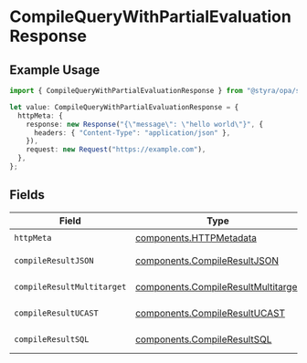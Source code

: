 # CompileQueryWithPartialEvaluationResponse

## Example Usage

```typescript
import { CompileQueryWithPartialEvaluationResponse } from "@styra/opa/sdk/models/operations";

let value: CompileQueryWithPartialEvaluationResponse = {
  httpMeta: {
    response: new Response("{\"message\": \"hello world\"}", {
      headers: { "Content-Type": "application/json" },
    }),
    request: new Request("https://example.com"),
  },
};
```

## Fields

| Field                                                                                             | Type                                                                                              | Required                                                                                          | Description                                                                                       |
| ------------------------------------------------------------------------------------------------- | ------------------------------------------------------------------------------------------------- | ------------------------------------------------------------------------------------------------- | ------------------------------------------------------------------------------------------------- |
| `httpMeta`                                                                                        | [components.HTTPMetadata](../../../sdk/models/components/httpmetadata.md)                         | :heavy_check_mark:                                                                                | N/A                                                                                               |
| `compileResultJSON`                                                                               | [components.CompileResultJSON](../../../sdk/models/components/compileresultjson.md)               | :heavy_minus_sign:                                                                                | Successful response                                                                               |
| `compileResultMultitarget`                                                                        | [components.CompileResultMultitarget](../../../sdk/models/components/compileresultmultitarget.md) | :heavy_minus_sign:                                                                                | Successful response                                                                               |
| `compileResultUCAST`                                                                              | [components.CompileResultUCAST](../../../sdk/models/components/compileresultucast.md)             | :heavy_minus_sign:                                                                                | Successful response                                                                               |
| `compileResultSQL`                                                                                | [components.CompileResultSQL](../../../sdk/models/components/compileresultsql.md)                 | :heavy_minus_sign:                                                                                | Successful response                                                                               |